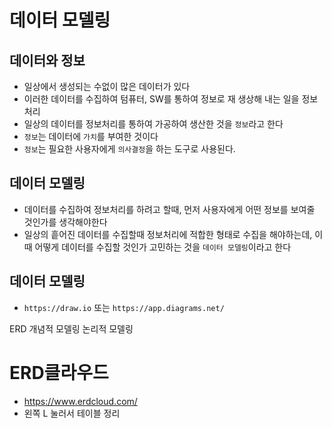 # 데이터 모델링

## 데이터와 정보
- 일상에서 생성되는 수없이 많은 데이터가 있다
- 이러한 데이터를 수집하여 텀퓨터, SW를 통하여 정보로
  재 생상해 내는 일을 정보처리
- 일상의 데이터를 정보처리를 통하여 가공하여 생산한 것을
  `정보`라고 한다
- `정보`는 데이터에 `가치`를 부여한 것이다
- `정보`는 필요한 사용자에게 `의사결정`을 하는 도구로
  사용된다.

## 데이터 모델링
- 데이터를 수집하여 정보처리를 하려고 할때, 먼저 사용자에게
  어떤 정보를 보여줄 것인가를 생각해야한다
- 일상의 흩어진 데이터를 수집할때 정보처리에 적합한 형태로
  수집을 해야하는데, 이때 어떻게 데이터를 수집할 것인가 고민하는
  것을 `데이터 모델링`이라고 한다

## 데이터 모델링
 - `https://draw.io` 또는 `https://app.diagrams.net/`

 ERD
 개념적 모델링
 논리적 모델링

 # ERD클라우드
 - https://www.erdcloud.com/
 - 왼쪽 L 눌러서 테이블 정리
 